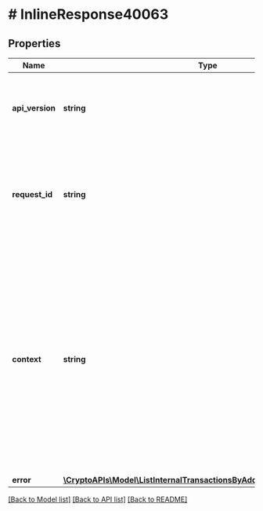 # # InlineResponse40063

## Properties

Name | Type | Description | Notes
------------ | ------------- | ------------- | -------------
**api_version** | **string** | Specifies the version of the API that incorporates this endpoint. |
**request_id** | **string** | Defines the ID of the request. The &#x60;requestId&#x60; is generated by Crypto APIs and it&#39;s unique for every request. |
**context** | **string** | In batch situations the user can use the context to correlate responses with requests. This property is present regardless of whether the response was successful or returned as an error. &#x60;context&#x60; is specified by the user. | [optional]
**error** | [**\CryptoAPIs\Model\ListInternalTransactionsByAddressAndTimeRangeE400**](ListInternalTransactionsByAddressAndTimeRangeE400.md) |  |

[[Back to Model list]](../../README.md#models) [[Back to API list]](../../README.md#endpoints) [[Back to README]](../../README.md)
